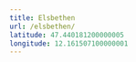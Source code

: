 ```yaml
---
title: Elsbethen
url: /elsbethen/
latitude: 47.440181200000005
longitude: 12.161507100000001
---
```

